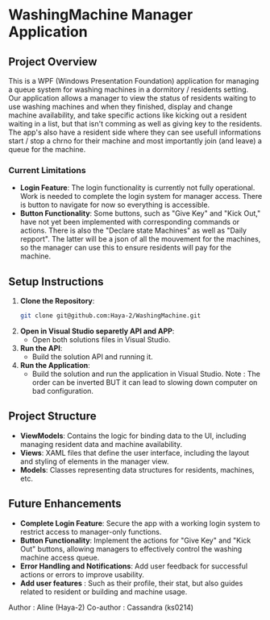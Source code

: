 # WashingMachine Manager Application

## Project Overview

This is a WPF (Windows Presentation Foundation) application for managing a queue system for washing machines in a dormitory / residents setting.  
Our application allows a manager to view the status of residents waiting to use washing machines and when they finished, display and change machine availability, and take specific actions like kicking out a resident waiting in a list, but that isn't comming as well as giving key to the residents.  
The app's also have a resident side where they can see usefull informations start / stop a chrno for their machine and most importantly join (and leave) a queue for the machine. 

### Current Limitations 

- **Login Feature**: The login functionality is currently not fully operational. Work is needed to complete the login system for manager access. There is button to navigate for now so everything is accessible.
- **Button Functionality**: Some buttons, such as "Give Key" and "Kick Out," have not yet been implemented with corresponding commands or actions. There is also the "Declare state Machines" as well as "Daily repport". The latter will be a json of all the mouvement for the machines, so the manager can use this to ensure residents will pay for the machine.

## Setup Instructions

1. **Clone the Repository**:
    ```bash
    git clone git@github.com:Haya-2/WashingMachine.git
    ```
2. **Open in Visual Studio separetly API and APP**:
    - Open both solutions files in Visual Studio.
3. **Run the API**:
    - Build the solution API and running it.
4. **Run the Application**:
    - Build the solution and run the application in Visual Studio.
Note : The order can be inverted BUT it can lead to slowing down computer on bad configuration. 

## Project Structure

- **ViewModels**: Contains the logic for binding data to the UI, including managing resident data and machine availability.
- **Views**: XAML files that define the user interface, including the layout and styling of elements in the manager view.
- **Models**: Classes representing data structures for residents, machines, etc.

## Future Enhancements

- **Complete Login Feature**: Secure the app with a working login system to restrict access to manager-only functions.
- **Button Functionality**: Implement the actions for "Give Key" and "Kick Out" buttons, allowing managers to effectively control the washing machine access queue.
- **Error Handling and Notifications**: Add user feedback for successful actions or errors to improve usability.
- **Add user features** : Such as their profile, their stat, but also guides related to resident or building and machine usage.


Author : Aline (Haya-2)
Co-author : Cassandra (ks0214)
